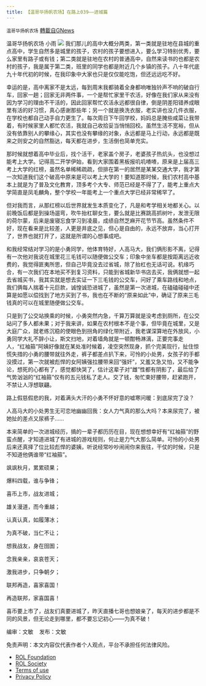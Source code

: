 ```yaml
---
title: 【温哥华扬帆农场】在路上039——进城篇
---
```

`温哥华扬帆农场` [轉載自GNews](https://gnews.org/zh-hans/1629982/)

温哥华扬帆农场  小雨
![](https://assets.gnews.org/wp-content/uploads/2021/06/专栏图.jpg)
我们那儿的高中大概分两类，第一类就是驻地在县城的重点高中，学生自然多是城里的孩子，农村的孩子要想进入，要么学习特别优秀，要么家里有路子或有钱；第二类就是驻地在农村的普通高中，自然来读书的也都是农村的孩子，我是属于第二类，班里的同学也都是附近几个乡镇的孩子。八十年代底九十年代初的时候，在我印象中大家也只是仅仅能吃饱，但还远远吃不好。

幸运的是，高中离家不是太远，每到周末我都骑着全身都响唯独铃声不响的破自行车，回家一趟；回家无非两件事，一个是帮忙家里干农活，好像在我们家从来没有因为学习的理由不干活的，因此回家帮忙农活永远都很自律，倒是阴差阳错养成眼里有活的好习惯，真心感谢那些年；另一个就是换洗衣服，老实讲也没几件衣服，在学校也都自己动手自力更生了。每次周日下午回学校，妈妈总是腌些咸菜让我带着，有时候家里人都忙农活，我就自己收拾妥当悄悄回校。虽然生活不宽裕，但从没有依靠别人的攀缘心，其实也没有攀缘的对象，永远都是马上行动，永远都是既来之则安之的自然豁达，每天都在进步，生活倒也简单充实。

那时候就想着高中毕业后，找个活干，老家盖个房子，老婆孩子热炕头，也没想过能考上大学。记得高二开学伊始，看到大家围着黑板报叽叽喳喳，原来是上届高三考上大学的红榜，虽然名单稀稀疏疏，但排在第一的居然是某某交通大学，我才第一次知道我们这个破高中原来是可以考上大学的！要知道那时候，我们农村高中基本上就是为了普及文化教育，顶多考个大专、师范已经是不得了了，能考上重点大学简直是凤毛麟角，整个学校一年能考上一个重点大学已经非常稀罕了。

但对我而言，从那红榜以后世界就发生本质变化了，凡是和考学相关地都关心。以前晚饭后都是到操场遛弯，吹牛抬杠聊女生，要么就是比赛跳高抓树叶，发泄无限的荷尔蒙，后来是废寝忘食学习到凌晨，成绩自然芝麻开花节节高。虽然条件不好，现在看来是比较差，人更是井底之见，但心是自由的，永远不放弃，当心打开了，世界也就打开了，这就是所谓的心想事成吧。

和我经常结对学习的是小勇同学，他体育特好，人高马大，我们俩形影不离，记得有一次他对我说在城里花三毛钱可以随便做公交车；印象中坐车都是按距离远近收费的，我觉得匪夷所思，但自己毕竟没去过省城，除了抬杠也无话可说。机缘巧合，有一次我们在本地买不到复习资料，只能到省城新华书店去买，我俩就想一起去省城买书，我其实就是想去实证一下三毛钱的公交车，问好了乘车路线和地点，我们俩每人揣着十元巨款，诚惶诚恐进城了，虽然是第一次进城，在磕磕碰碰中还算是如愿以偿找到了地方买到了书，我也在不断的“原来如此”中，确证了原来三毛钱真的可以在城里随便做公交车。

只是到了公交站换乘的时候，小勇突然内急，千算万算就是没考虑到厕所，在公交站问了多人都未果；对于我来讲，如果在农村根本不是个事，但毕竟在城里，又是大庭广众，就老练沉稳的使眼色到拐角的绿化带附近，我老谋深算地在外放风，小勇同学大礼不辞小让，斯文扫地，对着墙角就是一顿酣畅淋漓，正要完事走人，“红袖箍”阿姨好像就在某处准时候着，凌空突然现身，抓个完美现行，扯住惊慌失措的小勇的腰带就往外走，裤子都差点扒下来，可怜的小处男，女孩子的手都没摸过，第一次就被彪悍的女阿姨强拉腰带来回“强奸”，又羞又急又怕，又不能争论，想死的心都有了，感觉都快哭了，估计这辈子对“雌”性都有阴影了，最后给了气势汹汹的“红袖箍”仅有的五元钱私了走人。交了钱，匆忙束好腰带，赶紧跑开，不禁让人浮想联翩。

路上假慈假悲的我，对着满头大汗的小勇不怀好意的嘘寒问暖：到底尿完了没？

人高马大的小处男生无可恋地幽幽回我：女人力气真的那么大吗？本来尿完了，被她扯的差点又尿裤子……

本来简单的一次进城经历，搞的一辈子都历历在目，现在想想幸好有“红袖箍”的野蛮点醒，才知道进城了有进城的游戏规则，何止是力气大那么简单。可怜的小处男后来还真择了位比较彪悍的婆姨，听说经常吵吵闹闹你来我往，干仗的时候，只是不知道他俩谁带“红袖箍”。

飒飒秋月，累累硕果；

爆料四载，谁与争锋；

喜币上市，战友进城；

雄关漫道，而今重越；

认真认真，如履薄冰；

为真不破，当仁不让；

想我战友，身在囹圄；

念我亲亲，哀哀苍天；

激我进步，只争朝夕；

联邦再造，喜家喜国！

再造联邦，家喜国喜！

喜币要上市了，战友们真要进城了，昨天直播七哥也想娘亲了，每天的进步都是不同的风景，但无论走到哪里，都不要忘记初心——为真不破！

编审：文敏    发布：文敏

 

免责声明：本文内容仅代表作者个人观点，平台不承担任何法律风险。

- [ROL Foundation](https://rolfoundation.org/)
- [ROL Society](https://rolsociety.org/)
- [Terms of use](https://gnews.org/terms-of-use-3/)
- [Privacy Policy](https://gnews.org/privacy-policy/)
